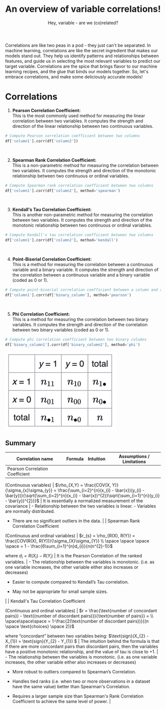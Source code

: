﻿---
layout: post
title: An overview of variable correlations!
subtitle: Hey, variable - are we (co)related?
katex: true
image: /img/correlations/small-correlation-and-causation.webp
bigimg: /img/correlations/correlation_big_logo.png
tags: [machine-learning, mathematics, correlation]
---

Correlations are like two peas in a pod - they just can't be separated. In machine learning, correlations are like the secret ingredient that makes our models stand out. They help us identify patterns and relationships between features, and guide us in selecting the most relevant variables to predict our target variable. Correlations are the spice that brings flavor to our machine learning recipes, and the glue that binds our models together. So, let's embrace correlations, and make some deliciously accurate models!

# Correlations

1) **Pearson Correlation Coefficient:** <br>
This is the most commonly used method for measuring the linear correlation between two variables. It computes the strength and direction of the linear relationship between two continuous variables.

```python
# Compute Pearson correlation coefficient between two columns
df['column1'].corr(df['column2'])
```
<br>


2) **Spearman Rank Correlation Coefficient:** <br>
This is a non-parametric method for measuring the correlation between two variables. It computes the strength and direction of the monotonic relationship between two continuous or ordinal variables.

```python
# Compute Spearman rank correlation coefficient between two columns
df['column1'].corr(df['column2'], method='spearman')
```
<br>

3) **Kendall's Tau Correlation Coefficient:** <br>
This is another non-parametric method for measuring the correlation between two variables. It computes the strength and direction of the monotonic relationship between two continuous or ordinal variables.

```python
# Compute Kendall's tau correlation coefficient between two columns
df['column1'].corr(df['column2'], method='kendall')
```
<br>

4) **Point-Biserial Correlation Coefficient:** <br>
This is a method for measuring the correlation between a continuous variable and a binary variable. It computes the strength and direction of the correlation between a continuous variable and a binary variable (coded as 0 or 1).

```python
# Compute point-biserial correlation coefficient between a column and a binary column
df['column1'].corr(df['binary_column'], method='pearson')
```
<br>

5) **Phi Correlation Coefficient:** <br>
This is a method for measuring the correlation between two binary variables. It computes the strength and direction of the correlation between two binary variables (coded as 0 or 1).

```python
# Compute phi correlation coefficient between two binary columns
df['binary_column1'].corr(df['binary_column2'], method='phi')
```

![](/img/correlations/groups.png)
<br>

## Summary




| Correlation name | Formula | Intuition | Assumptions / Limitations |
| --- | --- | --- | --- |
| Pearson Correlation Coefficient

(Continuous variables) | 
$\rho_{X,Y} = \frac{COV(X, Y)}{\sigma_{x}\sigma_{y}} = \frac{\sum_{i=2}^{n}(x_{i} - \bar{x})(y_{i} - \bar{y})}{\sqrt{\sum_{i=2}^{n}(x_{i} - \bar{x})^{2}}\sqrt{\sum_{i=1}^{n}(y_{i} - \bar{y})^{2}}}$ | It is essentially a normalized measurement of the covariance | - Relationship between the two variables is linear. - Variables are normally distributed.
- There are no significant outliers in the data. |
| Spearman Rank Correlation Coefficient

(Continuous and ordinal variables)
 | 
$r_{s} = \rho_{R(X), R(Y)} = \frac{COV(R(X), R(Y))}{\sigma_{X}\sigma_{Y}} \\ \space \space \space \space = 1 - \frac{6\sum_{i=1}^{n}d_{i}}{n(n^{2}-1)}$ 

where $d_{i} = R(X_{i}) - R(Y_{i})$ | It is the Pearson Correlation of the ranked variables. | - The relationship between the variables is monotonic.
(i.e. as one variable increases, the other variable either also increases or decreases)

- Easier to compute compared to Kendall’s Tau correlation.

- May not be appropriate for small sample sizes.

 |
| Kendall's Tau Correlation Coefficient

(Continuous and ordinal variables) | $r = \frac{\text{number of concordant pairs}) - \text{(number of discordant pairs)}}{\text{number of pairs}} = \\ \space\space\space = 1-\frac{2(\text{number of discordant pairs})}{(n \space \text{choices} \space 2)}$

where “concordant” between two variables being:
$\text{sign}(X_{2} - X_{1}) = \text{sign}(Y_{2} - Y_{1}) $ | The intuition behind the formula is that if there are more concordant pairs than discordant pairs, then the variables have a positive monotonic relationship, and the value of tau is close to +1. | - The relationship between the variables is monotonic.
(i.e. as one variable increases, the other variable either also increases or decreases)

- More robust to outliers compared to Spearman’s Correlation.

- Handles tied ranks (i.e. when two or more observations in a dataset have the same value) better than Spearman's Correlation.

- Requires a larger sample size than Spearman's Rank Correlation Coefficient to achieve the same level of power. |